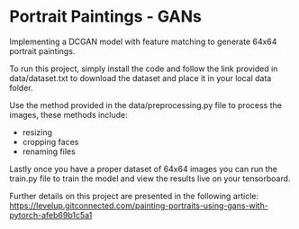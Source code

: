 # Portrait Paintings - GANs
Implementing a DCGAN model with feature matching to generate 64x64 portrait paintings.

To run this project, simply install the code and follow the link provided in data/dataset.txt
to download the dataset and place it in your local data folder.

Use the method provided in the data/preprocessing.py file to process the images, these methods include:
 - resizing
 - cropping faces
 - renaming files

Lastly once you have a proper dataset of 64x64 images you can run the train.py file to train the model
and view the results live on your tensorboard.

Further details on this project are presented in the following article: https://levelup.gitconnected.com/painting-portraits-using-gans-with-pytorch-afeb69b1c5a1
